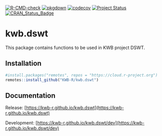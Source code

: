 [![R-CMD-check](https://github.com/KWB-R/kwb.dswt/workflows/R-CMD-check/badge.svg)](https://github.com/KWB-R/kwb.dswt/actions?query=workflow%3AR-CMD-check)
[![pkgdown](https://github.com/KWB-R/kwb.dswt/workflows/pkgdown/badge.svg)](https://github.com/KWB-R/kwb.dswt/actions?query=workflow%3Apkgdown)
[![codecov](https://codecov.io/github/KWB-R/kwb.dswt/branch/master/graphs/badge.svg)](https://codecov.io/github/KWB-R/kwb.dswt)
[![Project Status](https://img.shields.io/badge/lifecycle-experimental-orange.svg)](https://www.tidyverse.org/lifecycle/#experimental)
[![CRAN_Status_Badge](https://www.r-pkg.org/badges/version/kwb.dswt)]()

# kwb.dswt

This package contains functions to be used in KWB project DSWT.

## Installation

```r
#install.packages("remotes", repos = "https://cloud.r-project.org")
remotes::install_github("KWB-R/kwb.dswt")
```

## Documentation

Release: [https://kwb-r.github.io/kwb.dswt](https://kwb-r.github.io/kwb.dswt)

Development: [https://kwb-r.github.io/kwb.dswt/dev](https://kwb-r.github.io/kwb.dswt/dev)
